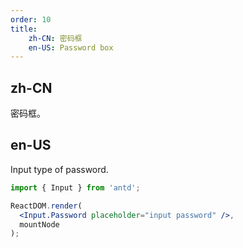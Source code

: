 ```yaml
---
order: 10
title:
    zh-CN: 密码框
    en-US: Password box
---
```


## zh-CN

密码框。

## en-US

Input type of password.

````jsx
import { Input } from 'antd';

ReactDOM.render(
  <Input.Password placeholder="input password" />,
  mountNode
);
````
